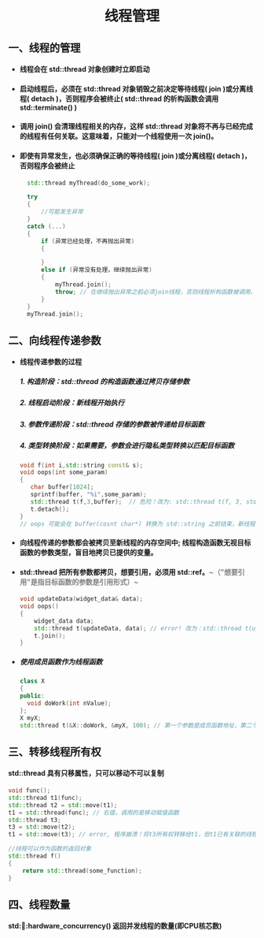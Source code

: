 <h1 align = "center">线程管理</h1>

## 一、线程的管理

+ #### 线程会在 std::thread 对象创建时立即启动

+ #### 启动线程后，必须在 std::thread 对象销毁之前决定等待线程( join )或分离线程( detach )，否则程序会被终止( std::thread 的析构函数会调用 std::terminate() ) 

+ #### 调用 join() 会清理线程相关的内存，这样 std::thread 对象将不再与已经完成的线程有任何关联。这意味着，只能对一个线程使用一次 join()。

+ #### 即使有异常发生，也必须确保正确的等待线程( join )或分离线程( detach )，否则程序会被终止

  ```c++
  	std::thread myThread(do_some_work);
  
  	try
  	{
  		//可能发生异常
  	}
  	catch (...)
  	{
  		if (异常已经处理，不再抛出异常)
  		{
  
  		}
  		else if (异常没有处理，继续抛出异常)
  		{
  			myThread.join(); 
  			throw; // 在继续抛出异常之前必须join线程，否则线程析构函数被调用、程序被终止！
  		}
  	}
  	myThread.join();
  ```

  

## 二、向线程传递参数

+ #### 线程传递参数的过程

  #####  1. 构造阶段：std::thread 的构造函数通过拷贝存储参数

  #####  2. 线程启动阶段：新线程开始执行

  #####  3. 参数传递阶段：std::thread 存储的参数被传递给目标函数

  #####  4. 类型转换阶段：如果需要，参数会进行隐私类型转换以匹配目标函数

  ```c++
  void f(int i,std::string const& s); 
  void oops(int some_param) 
  {
     char buffer[1024];
     sprintf(buffer, "%i",some_param); 
     std::thread t(f,3,buffer);  // 危险！改为: std::thread t(f, 3, std::string(buffer));
     t.detach();
  }
  // oops 可能会在 buffer(cosnt char*) 转换为 std::string 之前结束，新线程访问该内存从而导致未定义的行为。
  ```

  

+ #### 向线程传递的参数都会被拷贝至新线程的内存空间中; 线程构造函数无视目标函数的参数类型，盲目地拷贝已提供的变量。

+ #### std::thread 把所有参数都拷贝，想要引用，必须用 std::ref。<font color='gray'>~（"想要引用"是指目标函数的参数是引用形式）~</font>

  ```c++
  void updateData(widget_data& data);
  void oops()
  {
      widget_data data;
      std::thread t(updateData, data); // error! 改为：std::thread t(updateData, std::ref(data));
      t.join();
  }
  ```

  

+ ##### 使用成员函数作为线程函数

  ```c++
  class X
  {
  public:
  	void doWork(int nValue);
  };
  X myX;
  std::thread t(&X::doWork, &myX, 100); // 第一个参数是成员函数地址，第二个参数是 this 指针，第三个参数是成员函数的参数...
  ```

  

## 三、转移线程所有权

####          std::thread 具有只移属性，只可以移动不可以复制	

```c++
void func();
std::thread t1(func);
std::thread t2 = std::move(t1);
t1 = std::thread(func); // 右值，调用的是移动赋值函数
std::thread t3;
t3 = std::move(t2);
t1 = std::move(t3); // error, 程序崩溃！将t3所有权转移给t1，但t1已有关联的线程，系统调用 std::terminate() 终止进程

//线程可以作为函数的返回对象
std::thread f()
{
    return std::thread(some_function);
}
```



## 四、线程数量

####     std::thread::hardware_concurrency() 返回并发线程的数量(即CPU核芯数)
